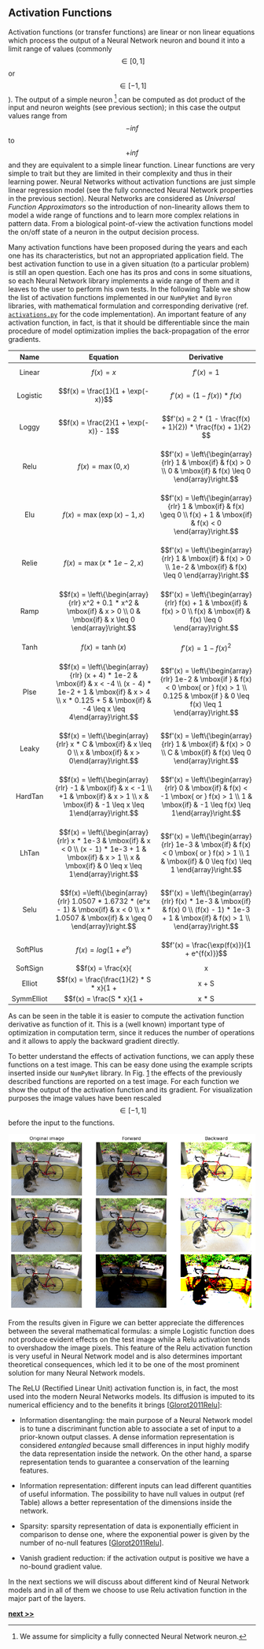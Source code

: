 ## Activation Functions

Activation functions (or transfer functions) are linear or non linear equations which process the output of a Neural Network neuron and bound it into a limit range of values (commonly $$\in[0, 1]$$ or $$\in[-1, 1]$$).
The output of a simple neuron [^1] can be computed as dot product of the input and neuron weights (see previous section); in this case the output values range from $$-inf$$ to $$+inf$$ and they are equivalent to a simple linear function.
Linear functions are very simple to trait but they are limited in their complexity and thus in their learning power.
Neural Networks without activation functions are just simple linear regression model (see the fully connected Neural Network properties in the previous section).
Neural Networks are considered as *Universal Function Approximators* so the introduction of non-linearity allows them to model a wide range of functions and to learn more complex relations in pattern data.
From a biological point-of-view the activation functions model the on/off state of a neuron in the output decision process.

Many activation functions have been proposed during the years and each one has its characteristics, but not an appropriated application field.
The best activation function to use in a given situation (to a particular problem) is still an open question.
Each one has its pros and cons in some situations, so each Neural Network library implements a wide range of them and it leaves to the user to perform his own tests.
In the following Table we show the list of activation functions implemented in our `NumPyNet` and `Byron` libraries, with mathematical formulation and corresponding derivative (ref. [`activations.py`](https://github.com/Nico-Curti/NumPyNet/blob/master/NumPyNet/activations.py) for the code implementation).
An important feature of any activation function, in fact, is that it should be differentiable since the main procedure of model optimization implies the back-propagation of the error gradients.

| **Name** | **Equation** | **Derivative** |
|:--------:|:------------:|:--------------:|
|Linear   |  $$f(x) = x$$                              |  $$f'(x) = 1$$ |
|Logistic |  $$f(x) = \frac{1}{1 + \exp(-x)}$$         |  $$f'(x) = (1 - f(x)) * f(x)$$ |
|Loggy    |  $$f(x) = \frac{2}{1 + \exp(-x)} - 1$$     |  $$f'(x) = 2 * (1 - \frac{f(x) + 1}{2}) * \frac{f(x) + 1}{2} $$ |
|Relu     |  $$f(x) = \max(0, x)$$                     |  $$f'(x) = \left\{\begin{array}{rlr} 1 & \mbox{if} & f(x) > 0 \\ 0 & \mbox{if} & f(x) \leq 0 \end{array}\right.$$  |
|Elu      |  $$f(x) = \max(\exp(x) - 1, x)$$           |  $$f'(x) = \left\{\begin{array}{rlr} 1 & \mbox{if} & f(x) \geq 0 \\ f(x) + 1 & \mbox{if} & f(x) < 0 \end{array}\right.$$ |
|Relie    |  $$f(x) = \max(x * 1e-2, x) $$             |  $$f'(x) = \left\{\begin{array}{rlr} 1 & \mbox{if} & f(x) > 0 \\ 1e-2 & \mbox{if} & f(x) \leq 0 \end{array}\right.$$ |
|Ramp     |  $$f(x) = \left\{\begin{array}{rlr} x^2 + 0.1 * x^2 &  \mbox{if} & x > 0 \\ 0 & \mbox{if} & x \leq 0 \end{array}\right.$$ |  $$f'(x) = \left\{\begin{array}{rlr} f(x) + 1 & \mbox{if} & f(x) > 0 \\ f(x) & \mbox{if} & f(x) \leq 0 \end{array}\right.$$ |
|Tanh     |  $$f(x) = \tanh(x)$$                       |  $$f'(x) = 1 - f(x)^2$$  |
|Plse     |  $$f(x) = \left\{\begin{array}{rlr} (x + 4) * 1e-2     & \mbox{if} & x < -4 \\ (x - 4) * 1e-2 + 1 & \mbox{if} & x > 4 \\ x * 0.125 + 5 & \mbox{if} & -4 \leq x \leq 4\end{array}\right.$$ |  $$f'(x) = \left\{\begin{array}{rlr} 1e-2  & \mbox{if } & f(x) < 0 \mbox{ or } f(x) > 1 \\  0.125 & \mbox{if } & 0 \leq f(x) \leq 1 \end{array}\right.$$ |
|Leaky    |  $$f(x) = \left\{\begin{array}{rlr} x * C &  \mbox{if} & x \leq 0 \\ x     &  \mbox{if} & x > 0\end{array}\right.$$ |  $$f'(x) = \left\{\begin{array}{rlr} 1   & \mbox{if} & f(x) > 0    \\ C   & \mbox{if} & f(x) \leq 0 \end{array}\right.$$           |
|HardTan  |  $$f(x) = \left\{\begin{array}{rlr} -1 & \mbox{if} &     x < -1 \\ +1 & \mbox{if} &     x > 1  \\  x & \mbox{if} & -1 \leq x \leq 1\end{array}\right.$$ |  $$f'(x) = \left\{\begin{array}{rlr} 0 & \mbox{if} & f(x) < -1 \mbox{ or } f(x) > 1 \\ 1 & \mbox{if} & -1 \leq f(x) \leq 1\end{array}\right.$$                            |
|LhTan    |  $$f(x) = \left\{\begin{array}{rlr} x * 1e-3           & \mbox{if} &     x < 0  \\ (x - 1) * 1e-3 + 1 & \mbox{if} &     x > 1  \\  x                 & \mbox{if} & 0 \leq x \leq 1\end{array}\right.$$ |  $$f'(x) = \left\{\begin{array}{rlr}  1e-3           & \mbox{if} & f(x) < 0 \mbox{ or } f(x) > 1 \\  1              & \mbox{if} & 0 \leq f(x) \leq 1 \end{array}\right.$$                                  |
|Selu     |  $$f(x) =\left\{\begin{array}{rlr}  1.0507 * 1.6732 * (e^x - 1) & \mbox{if} &    x < 0  \\  x * 1.0507                  & \mbox{if} &    x \geq 0 \end{array}\right.$$ |  $$f'(x) = \left\{\begin{array}{rlr}  f(x) * 1e-3           & \mbox{if} & f(x) 0    \\  (f(x) - 1) * 1e-3 + 1 & \mbox{if} & f(x) > 1  \\  \end{array}\right.$$                           |
|SoftPlus |  $$f(x) = log(1 + e^{x})$$                 |  $$f'(x) = \frac{\exp(f(x)}){1 + e^{f(x)}}$$ |
|SoftSign |  $$f(x) = \frac{x}{|x| + 1}$$              |  $$f'(x) = \frac{1}{(|f(x)| + 1)^{2}}$$ |
|Elliot   |  $$f(x) = \frac{\frac{1}{2} * S * x}{1 + |x + S|} + \frac{1}{2}$$ |  $$f'(x) = \frac{\frac{1}{2} * S}{(1 + |f(x) + S|)^{2}} $$ |
|SymmElliot |  $$f(x) = \frac{S * x}{1 + |x * S|}$$    |  $$f'(x) = \frac{S}{(1 + |f(x) * S|)^{2}}$$ |

As can be seen in the table it is easier to compute the activation function derivative as function of it.
This is a (well known) important type of optimization in computation term, since it reduces the number of operations and it allows to apply the backward gradient directly.

To better understand the effects of activation functions, we can apply these functions on a test image.
This can be easy done using the example scripts inserted inside our `NumPyNet` library.
In Fig. [1](../../../../img/activations_layer.png) the effects of the previously described functions are reported on a test image.
For each function we show the output of the activation function and its gradient.
For visualization purposes the image values have been rescaled $$\in[-1, 1]$$ before the input to the functions.

![Activation functions applied on a testing image. **(top)** Elu function and corresponding gradient. **(center)** Logistic function and corresponding gradient. **(bottom)** Relu function and corresponding gradient.](../../../../img/activations_layer.png)

From the results given in Figure we can better appreciate the differences between the several mathematical formulas: a simple Logistic function does not produce evident effects on the test image while a Relu activation tends to overshadow the image pixels.
This feature of the Relu activation function is very useful in Neural Network model and is also determines important theoretical consequences, which led it to be one of the most prominent solution for many Neural Network models.

The ReLU (Rectified Linear Unit) activation function is, in fact, the most used into the modern Neural Networks models.
Its diffusion is imputed to its numerical efficiency and to the benefits it brings [[Glorot2011Relu](http://proceedings.mlr.press/v15/glorot11a.html)]:

* Information disentangling: the main purpose of a Neural Network model is to tune a discriminant function able to associate a set of input to a prior-known output classes. A dense information representation is considered *entangled* because small differences in input highly modify the data representation inside the network. On the other hand, a sparse representation tends to guarantee a conservation of the learning features.

* Information representation: different inputs can lead different quantities of useful information. The possibility to have null values in output (ref Table) allows a better representation of the dimensions inside the network.

* Sparsity: sparsity representation of data is exponentially efficient in comparison to dense one, where the exponential power is given by the number of no-null features [[Glorot2011Relu](http://proceedings.mlr.press/v15/glorot11a.html)].

* Vanish gradient reduction: if the activation output is positive we have a no-bound gradient value.

In the next sections we will discuss about different kind of Neural Network models and in all of them we choose to use Relu activation function in the major part of the layers.


[^1]: We assume for simplicity a fully connected Neural Network neuron.

[**next >>**](./Convolutional.md)

